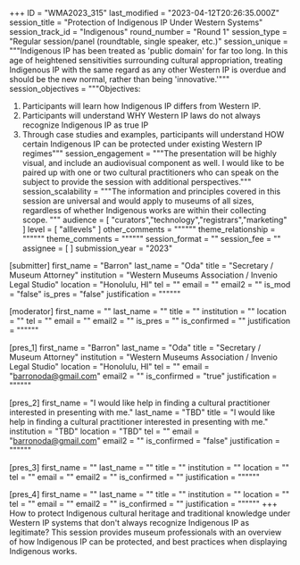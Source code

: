 +++
ID = "WMA2023_315"
last_modified = "2023-04-12T20:26:35.000Z"
session_title = "Protection of Indigenous IP Under Western Systems"
session_track_id = "Indigenous"
round_number = "Round 1"
session_type = "Regular session/panel (roundtable, single speaker, etc.)"
session_unique = """Indigenous IP has been treated as 'public domain' for far too long.  In this age of heightened sensitivities surrounding cultural appropriation, treating Indigenous IP with the same regard as any other Western IP is overdue and should be the new normal, rather than being 'innovative.'"""
session_objectives = """Objectives:
1.  Participants will learn how Indigenous IP differs from Western IP.
2. Participants will understand WHY Western IP laws do not always recognize Indigenous IP as true IP
3. Through case studies and examples, participants will understand HOW certain Indigenous IP can be protected under existing Western IP regimes"""
session_engagement = """The presentation will be highly visual, and include an audiovisual component as well.  I would like to be paired up with one or two cultural practitioners who can speak on the subject to provide the session with additional perspectives."""
session_scalability = """The information and principles covered in this session are universal and would apply to museums of all sizes, regardless of whether Indigenous works are within their collecting scope.
"""
audience = [ "curators","technology","registrars","marketing" ]
level = [ "alllevels" ]
other_comments = """"""
theme_relationship = """"""
theme_comments = """"""
session_format = ""
session_fee = ""
assignee = [  ]
submission_year = "2023"

[submitter]
first_name = "Barron"
last_name = "Oda"
title = "Secretary / Museum Attorney"
institution = "Western Museums Association / Invenio Legal Studio"
location = "Honolulu, HI"
tel = ""
email = ""
email2 = ""
is_mod = "false"
is_pres = "false"
justification = """"""

[moderator]
first_name = ""
last_name = ""
title = ""
institution = ""
location = ""
tel = ""
email = ""
email2 = ""
is_pres = ""
is_confirmed = ""
justification = """"""

[pres_1]
first_name = "Barron"
last_name = "Oda"
title = "Secretary / Museum Attorney"
institution = "Western Museums Association / Invenio Legal Studio"
location = "Honolulu, HI"
tel = ""
email = "barronoda@gmail.com"
email2 = ""
is_confirmed = "true"
justification = """"""

[pres_2]
first_name = "I would like help in finding a cultural practitioner interested in presenting with me."
last_name = "TBD"
title = "I would like help in finding a cultural practitioner interested in presenting with me."
institution = "TBD"
location = "TBD"
tel = ""
email = "barronoda@gmail.com"
email2 = ""
is_confirmed = "false"
justification = """"""

[pres_3]
first_name = ""
last_name = ""
title = ""
institution = ""
location = ""
tel = ""
email = ""
email2 = ""
is_confirmed = ""
justification = """"""

[pres_4]
first_name = ""
last_name = ""
title = ""
institution = ""
location = ""
tel = ""
email = ""
email2 = ""
is_confirmed = ""
justification = """"""
+++
How to protect Indigenous cultural heritage and traditional knowledge under Western IP systems that don't always recognize Indigenous IP as legitimate?  This session provides museum professionals with an overview of how Indigenous IP can be protected, and best practices when displaying Indigenous works.
